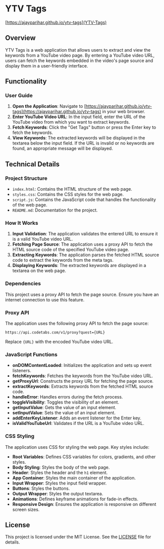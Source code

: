 # YTV Tags

[https://ajayparihar.github.io/ytv-tags](YTV-Tags)

## Overview

YTV Tags is a web application that allows users to extract and view the keywords from a YouTube video page. By entering a YouTube video URL, users can fetch the keywords embedded in the video's page source and display them in a user-friendly interface.

## Functionality

### User Guide

1. **Open the Application**: Navigate to [https://ajayparihar.github.io/ytv-tags](https://ajayparihar.github.io/ytv-tags) in your web browser.
2. **Enter YouTube Video URL**: In the input field, enter the URL of the YouTube video from which you want to extract keywords.
3. **Fetch Keywords**: Click the "Get Tags" button or press the Enter key to fetch the keywords.
4. **View Keywords**: The extracted keywords will be displayed in the textarea below the input field. If the URL is invalid or no keywords are found, an appropriate message will be displayed.

## Technical Details

### Project Structure

- `index.html`: Contains the HTML structure of the web page.
- `styles.css`: Contains the CSS styles for the web page.
- `script.js`: Contains the JavaScript code that handles the functionality of the web page.
- `README.md`: Documentation for the project.

### How It Works

1. **Input Validation**: The application validates the entered URL to ensure it is a valid YouTube video URL.
2. **Fetching Page Source**: The application uses a proxy API to fetch the HTML source code of the specified YouTube video page.
3. **Extracting Keywords**: The application parses the fetched HTML source code to extract the keywords from the meta tags.
4. **Displaying Keywords**: The extracted keywords are displayed in a textarea on the web page.

### Dependencies

This project uses a proxy API to fetch the page source. Ensure you have an internet connection to use this feature.

### Proxy API

The application uses the following proxy API to fetch the page source:
```
https://api.codetabs.com/v1/proxy?quest={URL}
```
Replace `{URL}` with the encoded YouTube video URL.

### JavaScript Functions

- **onDOMContentLoaded**: Initializes the application and sets up event listeners.
- **fetchKeywords**: Fetches the keywords from the YouTube video URL.
- **getProxyUrl**: Constructs the proxy URL for fetching the page source.
- **extractKeywords**: Extracts keywords from the fetched HTML source code.
- **handleError**: Handles errors during the fetch process.
- **toggleVisibility**: Toggles the visibility of an element.
- **getInputValue**: Gets the value of an input element.
- **setInputValue**: Sets the value of an input element.
- **addEnterKeyListener**: Adds an event listener for the Enter key.
- **isValidYouTubeUrl**: Validates if the URL is a YouTube video URL.

### CSS Styling

The application uses CSS for styling the web page. Key styles include:

- **Root Variables**: Defines CSS variables for colors, gradients, and other styles.
- **Body Styling**: Styles the body of the web page.
- **Header**: Styles the header and the `h1` element.
- **App Container**: Styles the main container of the application.
- **Input Wrapper**: Styles the input field wrapper.
- **Buttons**: Styles the buttons.
- **Output Wrapper**: Styles the output textarea.
- **Animations**: Defines keyframe animations for fade-in effects.
- **Responsive Design**: Ensures the application is responsive on different screen sizes.

## License

This project is licensed under the MIT License. See the [LICENSE](LICENSE) file for details.